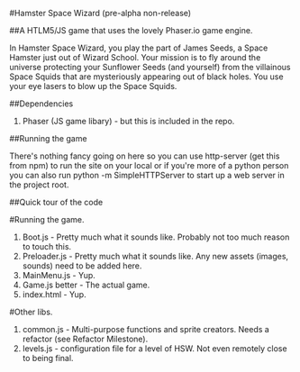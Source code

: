 #Hamster Space Wizard (pre-alpha non-release)

##A HTLM5/JS game that uses the lovely Phaser.io game engine.  

In Hamster Space Wizard, you play the part of James Seeds, a Space Hamster just out of Wizard School.  Your mission is to fly around the universe protecting your Sunflower Seeds (and yourself) from the villainous Space Squids that are mysteriously appearing out of black holes.  You use your eye lasers to blow up the Space Squids.

##Dependencies

1.  Phaser (JS game libary) - but this is included in the repo.

##Running the game

There's nothing fancy going on here so you can use http-server (get this from npm) to run the site on your local or if you're more of a python person you can also run python -m SimpleHTTPServer to start up a web server in the project root.

##Quick tour of the code

#Running the game.
1.  Boot.js	- Pretty much what it sounds like.  Probably not too much reason to touch this.
2.  Preloader.js - Pretty much what it sounds like.  Any new assets (images, sounds) need to be added here.
3.  MainMenu.js	- Yup.  
4.  Game.js	better - The actual game.
5.  index.html - Yup.

#Other libs.
1.  common.js	- Multi-purpose functions and sprite creators.  Needs a refactor (see Refactor Milestone).
2.  levels.js	- configuration file for a level of HSW.  Not even remotely close to being final.
